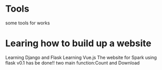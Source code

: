 # Tools
some tools for works

# Learing how to build up a website
Learning Django and Flask
Learning Vue.js
The website for Spark using flask v0.1 has be done!! 
two main function:Count and Download

